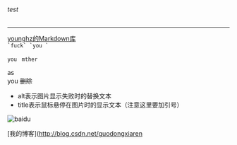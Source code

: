 ###### test   
---
[younghz的Markdown库](https:://github.com/younghz/Markdown "Markdown")    
``
`fuck` `you `
``

`you `  `mther`

as  
you
~~删除~~
* alt表示图片显示失败时的替换文本
* title表示鼠标悬停在图片时的显示文本（注意这里要加引号）

![baidu](http://www.baidu.com/img/bdlogo.gif "百度logo")


[我的博客](http://blog.csdn.net/guodongxiaren
